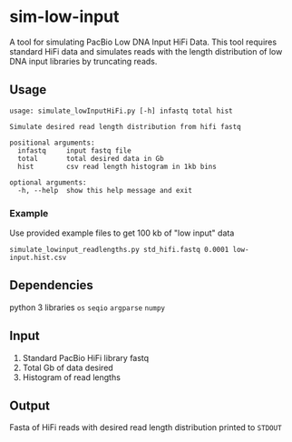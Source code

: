 # sim-low-input
A tool for simulating PacBio Low DNA Input HiFi Data. This tool requires standard HiFi data and simulates reads with the length distribution of low DNA input libraries by truncating reads.

## Usage

```
usage: simulate_lowInputHiFi.py [-h] infastq total hist

Simulate desired read length distribution from hifi fastq

positional arguments:
  infastq     input fastq file
  total       total desired data in Gb
  hist        csv read length histogram in 1kb bins

optional arguments:
  -h, --help  show this help message and exit
```

### Example
Use provided example files to get 100 kb of "low input" data

`simulate_lowinput_readlengths.py std_hifi.fastq 0.0001 low-input.hist.csv`

## Dependencies
python 3 libraries `os` `seqio` `argparse` `numpy`

## Input
1. Standard PacBio HiFi library fastq
2. Total Gb of data desired
3. Histogram of read lengths

## Output
Fasta of HiFi reads with desired read length distribution printed to `STDOUT`


